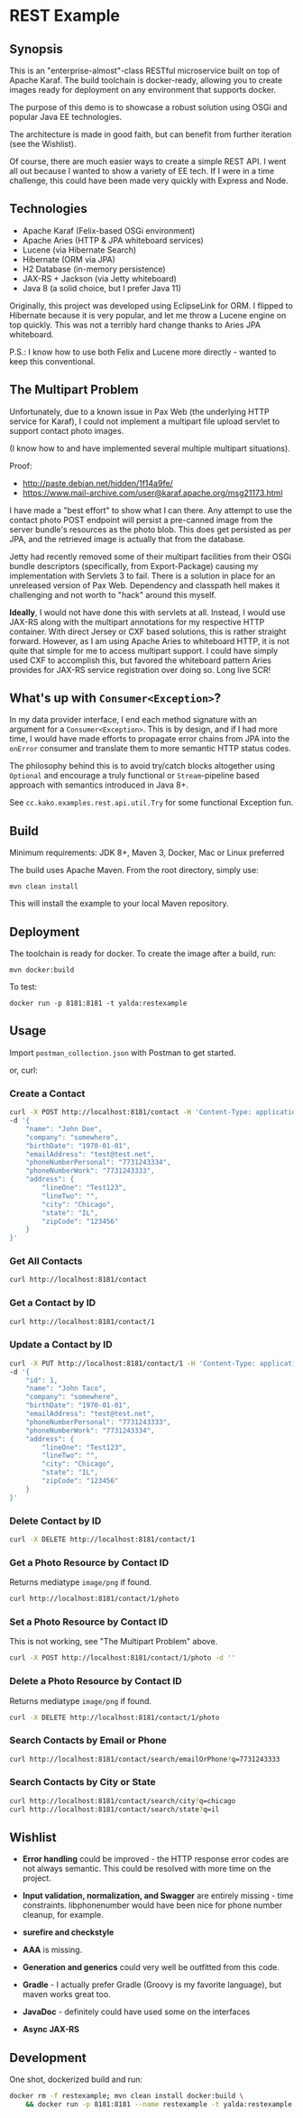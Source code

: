 # REST Example

## Synopsis

This is an "enterprise-almost"-class RESTful microservice built on top of Apache Karaf.
The build toolchain is docker-ready, allowing you to create images ready for deployment
on any environment that supports docker.

The purpose of this demo is to showcase a robust solution using OSGi and
popular Java EE technologies.

The architecture is made in good faith, but can benefit from further iteration (see the Wishlist).

Of course, there are much easier ways to create a simple REST API. I went all out
because I wanted to show a variety of EE tech. If I were in a time challenge, this could
have been made very quickly with Express and Node.

## Technologies

* Apache Karaf (Felix-based OSGi environment)
* Apache Aries (HTTP & JPA whiteboard services)
* Lucene (via Hibernate Search)
* Hibernate (ORM via JPA)
* H2 Database (in-memory persistence)
* JAX-RS + Jackson (via Jetty whiteboard)
* Java 8 (a solid choice, but I prefer Java 11)

Originally, this project was developed using EclipseLink for ORM.
I flipped to Hibernate because it is very popular, and let me throw a Lucene engine on top quickly.
This was not a terribly hard change thanks to Aries JPA whiteboard.

P.S.:
I know how to use both Felix and Lucene more directly - wanted to keep this conventional.

## The Multipart Problem

Unfortunately, due to a known issue in Pax Web (the underlying HTTP service for Karaf),
I could not implement a multipart file upload servlet to support contact photo images.

(I know how to and have implemented several multiple multipart situations).

Proof:
- <http://paste.debian.net/hidden/1f14a9fe/>
- <https://www.mail-archive.com/user@karaf.apache.org/msg21173.html>

I have made a "best effort" to show what I can there. Any attempt to use the contact photo
POST endpoint will persist a pre-canned image from the server bundle's resources as the
photo blob. This does get persisted as per JPA, and the retrieved image is actually
that from the database.

Jetty had recently removed some of their multipart facilities from their OSGi bundle
descriptors (specifically, from Export-Package) causing my implementation with Servlets 3
to fail. There is a solution in place for an unreleased version of Pax Web. Dependency and
classpath hell makes it challenging and not worth to "hack" around this myself.

**Ideally**, I would not have done this with servlets at all. Instead, I would use JAX-RS
along with the multipart annotations for my respective HTTP container. With direct Jersey or CXF based
solutions, this is rather straight forward. However, as I am using Apache Aries to whiteboard HTTP,
it is not quite that simple for me to access multipart support. I could have simply used CXF to
accomplish this, but favored the whiteboard pattern Aries provides for JAX-RS service registration
over doing so. Long live SCR!

## What's up with `Consumer<Exception>`?

In my data provider interface, I end each method signature with an argument for a
`Consumer<Exception>`. This is by design, and if I had more time, I would have made efforts
to propagate error chains from JPA into the `onError` consumer and translate them to
more semantic HTTP status codes.

The philosophy behind this is to avoid try/catch blocks altogether using `Optional`
and encourage a truly functional or `Stream`-pipeline based approach with semantics
introduced in Java 8+.

See `cc.kako.examples.rest.api.util.Try` for some functional Exception fun.

## Build

Minimum requirements: JDK 8+, Maven 3, Docker, Mac or Linux preferred

The build uses Apache Maven. From the root directory, simply use:

```
mvn clean install
```

This will install the example to your local Maven repository.

## Deployment

The toolchain is ready for docker. To create the image after a build, run:

```
mvn docker:build
```

To test:

```
docker run -p 8181:8181 -t yalda:restexample
```

## Usage

Import `postman_collection.json` with Postman to get started.

or, curl:

### Create a Contact

```sh
curl -X POST http://localhost:8181/contact -H 'Content-Type: application/json' \
-d '{
    "name": "John Doe",
    "company": "somewhere",
    "birthDate": "1970-01-01",
    "emailAddress": "test@test.net",
    "phoneNumberPersonal": "7731243334",
    "phoneNumberWork": "7731243333",
    "address": {
        "lineOne": "Test123",
        "lineTwo": "",
        "city": "Chicago",
        "state": "IL",
        "zipCode": "123456"
    }
}'
```

### Get All Contacts

```sh
curl http://localhost:8181/contact
```

### Get a Contact by ID

```sh
curl http://localhost:8181/contact/1
```

### Update a Contact by ID

```sh
curl -X PUT http://localhost:8181/contact/1 -H 'Content-Type: application/json' \
-d '{
    "id": 1,
    "name": "John Taco",
    "company": "somewhere",
    "birthDate": "1970-01-01",
    "emailAddress": "test@test.net",
    "phoneNumberPersonal": "7731243333",
    "phoneNumberWork": "7731243334",
    "address": {
        "lineOne": "Test123",
        "lineTwo": "",
        "city": "Chicago",
        "state": "IL",
        "zipCode": "123456"
    }
}'
```

### Delete Contact by ID

```sh
curl -X DELETE http://localhost:8181/contact/1
```

### Get a Photo Resource by Contact ID

Returns mediatype `image/png` if found.

```sh
curl http://localhost:8181/contact/1/photo
```

### Set a Photo Resource by Contact ID

This is not working, see "The Multipart Problem" above.

```sh
curl -X POST http://localhost:8181/contact/1/photo -d ''
```

### Delete a Photo Resource by Contact ID

Returns mediatype `image/png` if found.

```sh
curl -X DELETE http://localhost:8181/contact/1/photo
```

### Search Contacts by Email or Phone

```sh
curl http://localhost:8181/contact/search/emailOrPhone?q=7731243333
```

### Search Contacts by City or State

```sh
curl http://localhost:8181/contact/search/city?q=chicago
curl http://localhost:8181/contact/search/state?q=il
```

## Wishlist

- **Error handling** could be improved - the HTTP response error codes are not always semantic.
This could be resolved with more time on the project.

- **Input validation, normalization, and Swagger** are entirely missing - time constraints.
libphonenumber would have been nice for phone number cleanup, for example.

- **surefire and checkstyle**

- **AAA** is missing.

- **Generation and generics** could very well be outfitted from this code.

- **Gradle** - I actually prefer Gradle (Groovy is my favorite language), but maven works great too.

- **JavaDoc** - definitely could have used some on the interfaces

- **Async JAX-RS**

## Development

One shot, dockerized build and run:
```sh
docker rm -f restexample; mvn clean install docker:build \
    && docker run -p 8181:8181 --name restexample -t yalda:restexample
```

